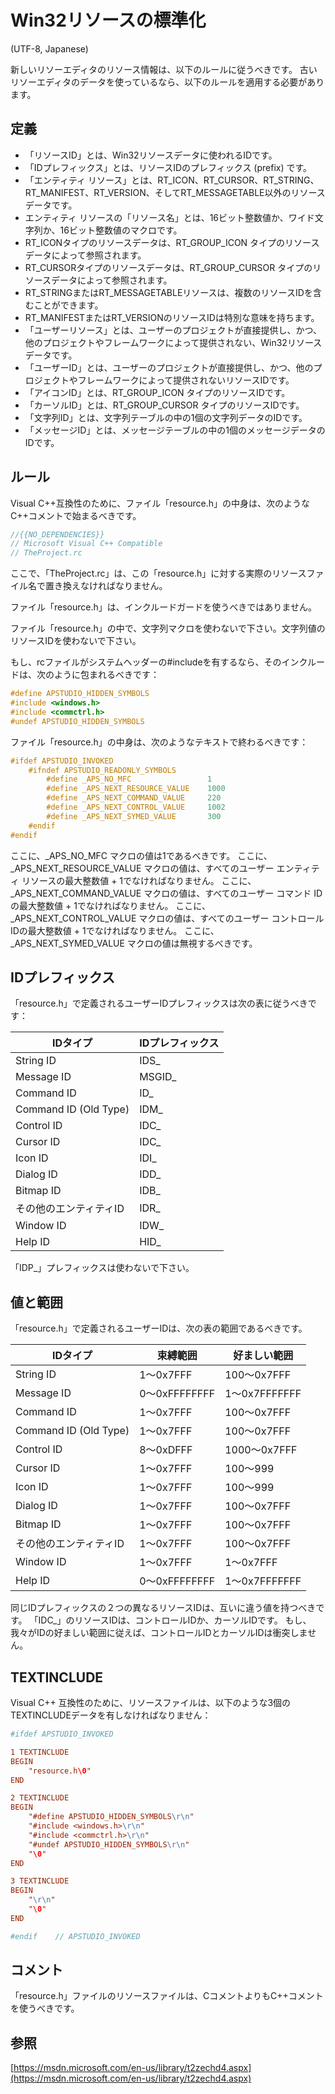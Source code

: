 # Win32リソースの標準化

(UTF-8, Japanese)

新しいリソーエディタのリソース情報は、以下のルールに従うべきです。
古いリソーエディタのデータを使っているなら、以下のルールを適用する必要があります。

## 定義

- 「リソースID」とは、Win32リソースデータに使われるIDです。
- 「IDプレフィックス」とは、リソースIDのプレフィックス (prefix) です。
- 「エンティティ リソース」とは、RT_ICON、RT_CURSOR、RT_STRING、RT_MANIFEST、RT_VERSION、そしてRT_MESSAGETABLE以外のリソースデータです。
- エンティティ リソースの「リソース名」とは、16ビット整数値か、ワイド文字列か、16ビット整数値のマクロです。
- RT_ICONタイプのリソースデータは、RT_GROUP_ICON タイプのリソースデータによって参照されます。
- RT_CURSORタイプのリソースデータは、RT_GROUP_CURSOR タイプのリソースデータによって参照されます。
- RT_STRINGまたはRT_MESSAGETABLEリソースは、複数のリソースIDを含むことができます。
- RT_MANIFESTまたはRT_VERSIONのリソースIDは特別な意味を持ちます。
- 「ユーザーリソース」とは、ユーザーのプロジェクトが直接提供し、かつ、他のプロジェクトやフレームワークによって提供されない、Win32リソースデータです。
- 「ユーザーID」とは、ユーザーのプロジェクトが直接提供し、かつ、他のプロジェクトやフレームワークによって提供されないリソースIDです。
- 「アイコンID」とは、RT_GROUP_ICON タイプのリソースIDです。
- 「カーソルID」とは、RT_GROUP_CURSOR タイプのリソースIDです。
- 「文字列ID」とは、文字列テーブルの中の1個の文字列データのIDです。
- 「メッセージID」とは、メッセージテーブルの中の1個のメッセージデータのIDです。

## ルール

Visual C++互換性のために、ファイル「resource.h」の中身は、次のようなC++コメントで始まるべきです。

```c
//{{NO_DEPENDENCIES}}
// Microsoft Visual C++ Compatible
// TheProject.rc
```

ここで、「TheProject.rc」は、この「resource.h」に対する実際のリソースファイル名で置き換えなければなりません。

ファイル「resource.h」は、インクルードガードを使うべきではありません。

ファイル「resource.h」の中で、文字列マクロを使わないで下さい。文字列値のリソースIDを使わないで下さい。

もし、rcファイルがシステムヘッダーの#includeを有するなら、そのインクルードは、次のように包まれるべきです：

```c
#define APSTUDIO_HIDDEN_SYMBOLS
#include <windows.h>
#include <commctrl.h>
#undef APSTUDIO_HIDDEN_SYMBOLS
```

ファイル「resource.h」の中身は、次のようなテキストで終わるべきです：

```c
#ifdef APSTUDIO_INVOKED
    #ifndef APSTUDIO_READONLY_SYMBOLS
        #define _APS_NO_MFC                 1
        #define _APS_NEXT_RESOURCE_VALUE    1000
        #define _APS_NEXT_COMMAND_VALUE     220
        #define _APS_NEXT_CONTROL_VALUE     1002
        #define _APS_NEXT_SYMED_VALUE       300
    #endif
#endif
```

ここに、_APS_NO_MFC マクロの値は1であるべきです。
ここに、_APS_NEXT_RESOURCE_VALUE マクロの値は、すべてのユーザー エンティティ リソースの最大整数値 + 1でなければなりません。
ここに、_APS_NEXT_COMMAND_VALUE マクロの値は、すべてのユーザー コマンド IDの最大整数値 + 1でなければなりません。
ここに、_APS_NEXT_CONTROL_VALUE マクロの値は、すべてのユーザー コントロールIDの最大整数値 + 1でなければなりません。
ここに、_APS_NEXT_SYMED_VALUE マクロの値は無視するべきです。

## IDプレフィックス

「resource.h」で定義されるユーザーIDプレフィックスは次の表に従うべきです：

| IDタイプ               | IDプレフィックス |
|------------------------|------------------|
| String ID              | IDS_             |
| Message ID             | MSGID_           |
| Command ID             | ID_              |
| Command ID (Old Type)  | IDM_             |
| Control ID             | IDC_             |
| Cursor ID              | IDC_             |
| Icon ID                | IDI_             |
| Dialog ID              | IDD_             |
| Bitmap ID              | IDB_             |
| その他のエンティティID | IDR_             |
| Window ID              | IDW_             |
| Help ID                | HID_             |

「IDP_」プレフィックスは使わないで下さい。

## 値と範囲

「resource.h」で定義されるユーザーIDは、次の表の範囲であるべきです。

| IDタイプ               | 束縛範囲      | 好ましい範囲  |
|------------------------|---------------|---------------|
| String ID              | 1～0x7FFF     | 100～0x7FFF   |
| Message ID             | 0～0xFFFFFFFF | 1～0x7FFFFFFF |
| Command ID             | 1～0x7FFF     | 100～0x7FFF   |
| Command ID (Old Type)  | 1～0x7FFF     | 100～0x7FFF   |
| Control ID             | 8～0xDFFF     | 1000～0x7FFF  |
| Cursor ID              | 1～0x7FFF     | 100～999      |
| Icon ID                | 1～0x7FFF     | 100～999      |
| Dialog ID              | 1～0x7FFF     | 100～0x7FFF   |
| Bitmap ID              | 1～0x7FFF     | 100～0x7FFF   |
| その他のエンティティID | 1～0x7FFF     | 100～0x7FFF   |
| Window ID              | 1～0x7FFF     | 1～0x7FFF     |
| Help ID                | 0～0xFFFFFFFF | 1～0x7FFFFFFF |

同じIDプレフィックスの２つの異なるリソースIDは、互いに違う値を持つべきです。
「IDC_」のリソースIDは、コントロールIDか、カーソルIDです。
もし、我々がIDの好ましい範囲に従えば、コントロールIDとカーソルIDは衝突しません。

## TEXTINCLUDE

Visual C++ 互換性のために、リソースファイルは、以下のような3個のTEXTINCLUDEデータを有しなければなりません：

```rc
#ifdef APSTUDIO_INVOKED

1 TEXTINCLUDE
BEGIN
    "resource.h\0"
END

2 TEXTINCLUDE 
BEGIN
    "#define APSTUDIO_HIDDEN_SYMBOLS\r\n"
    "#include <windows.h>\r\n"
    "#include <commctrl.h>\r\n"
    "#undef APSTUDIO_HIDDEN_SYMBOLS\r\n"
    "\0"
END

3 TEXTINCLUDE 
BEGIN
    "\r\n"
    "\0"
END

#endif    // APSTUDIO_INVOKED
```

## コメント

「resource.h」ファイルのリソースファイルは、CコメントよりもC++コメントを使うべきです。

## 参照

[https://msdn.microsoft.com/en-us/library/t2zechd4.aspx](https://msdn.microsoft.com/en-us/library/t2zechd4.aspx)
